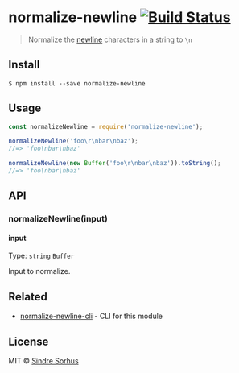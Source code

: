 # normalize-newline [![Build Status](https://travis-ci.org/sindresorhus/normalize-newline.svg?branch=master)](https://travis-ci.org/sindresorhus/normalize-newline)

> Normalize the [newline](http://en.wikipedia.org/wiki/Newline) characters in a string to `\n`


## Install

```
$ npm install --save normalize-newline
```


## Usage

```js
const normalizeNewline = require('normalize-newline');

normalizeNewline('foo\r\nbar\nbaz');
//=> 'foo\nbar\nbaz'

normalizeNewline(new Buffer('foo\r\nbar\nbaz')).toString();
//=> 'foo\nbar\nbaz'
```


## API

### normalizeNewline(input)

#### input

Type: `string` `Buffer` 

Input to normalize.


## Related

- [normalize-newline-cli](https://github.com/sindresorhus/normalize-newline-cli) - CLI for this module


## License

MIT © [Sindre Sorhus](https://sindresorhus.com)
